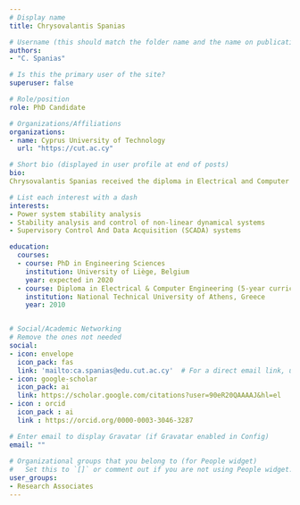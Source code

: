 ```yaml
---
# Display name
title: Chrysovalantis Spanias

# Username (this should match the folder name and the name on publications)
authors:
- "C. Spanias"

# Is this the primary user of the site?
superuser: false

# Role/position
role: PhD Candidate

# Organizations/Affiliations
organizations:
- name: Cyprus University of Technology
  url: "https://cut.ac.cy"

# Short bio (displayed in user profile at end of posts)
bio: 
Chrysovalantis Spanias received the diploma in Electrical and Computer Engineering from the National Technical University of Athens (NTUA) in 2010. During 2010-13 was employed as a Senior Electrical Engineer in the Construction Industry in Cyprus. Since 2013 he is a PhD student at the Department of Electrical Engineering, Computer Engineering and Informatics, Cyprus University of Technology. He currently works for the Distribution System Operator (DSO) of the Electricity Authority of Cyprus (EAC). His main area of research is stability analysis and control of power systems.

# List each interest with a dash
interests:
- Power system stability analysis
- Stability analysis and control of non-linear dynamical systems
- Supervisory Control And Data Acquisition (SCADA) systems

education:
  courses:
  - course: PhD in Engineering Sciences
    institution: University of Liège, Belgium
    year: expected in 2020
  - course: Diploma in Electrical & Computer Engineering (5-year curriculum)
    institution: National Technical University of Athens, Greece
    year: 2010


# Social/Academic Networking
# Remove the ones not needed
social:
- icon: envelope
  icon_pack: fas
  link: 'mailto:ca.spanias@edu.cut.ac.cy'  # For a direct email link, use "mailto:test@example.org".
- icon: google-scholar
  icon_pack: ai
  link: https://scholar.google.com/citations?user=90eR20QAAAAJ&hl=el
- icon : orcid
  icon_pack : ai
  link : https://orcid.org/0000-0003-3046-3287

# Enter email to display Gravatar (if Gravatar enabled in Config)
email: ""
  
# Organizational groups that you belong to (for People widget)
#   Set this to `[]` or comment out if you are not using People widget.
user_groups:
- Research Associates
---
```




